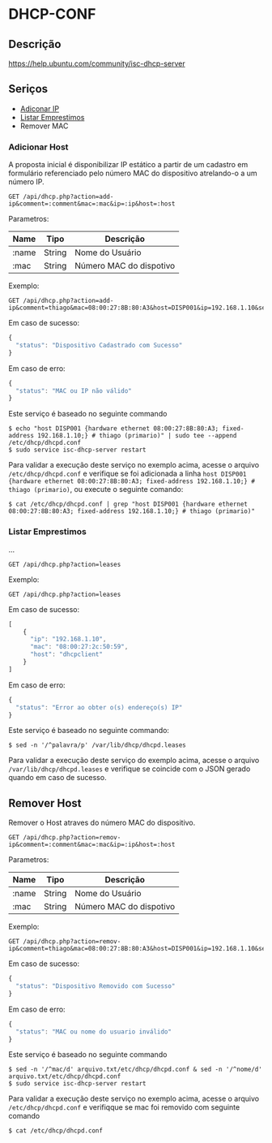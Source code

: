 # DHCP-CONF

## Descrição

https://help.ubuntu.com/community/isc-dhcp-server

## Seriços

- [Adiconar IP](#adiconar-ip)
- [Listar Emprestimos](#listar-emprestimo)
- Remover MAC

### Adicionar Host

A proposta inicial é disponibilizar IP estático a partir de um cadastro em formulário referenciado pelo número MAC do dispositivo atrelando-o a um número IP.

```
GET /api/dhcp.php?action=add-ip&comment=:comment&mac=:mac&ip=:ip&host=:host
```

Parametros:

| Name | Tipo | Descrição |
|-|-|-|
| :name | String | Nome do Usuário |
| :mac | String | Número MAC do dispotivo |

Exemplo:

```
GET /api/dhcp.php?action=add-ip&comment=thiago&mac=08:00:27:8B:80:A3&host=DISP001&ip=192.168.1.10&setor=primario
```

Em caso de sucesso:

```js
{
  "status": "Dispositivo Cadastrado com Sucesso"
}
```

Em caso de erro:

```js
{
  "status": "MAC ou IP não válido"
}
```

Este serviço é baseado no seguinte commando

```
$ echo "host DISP001 {hardware ethernet 08:00:27:8B:80:A3; fixed-address 192.168.1.10;} # thiago (primario)" | sudo tee --append /etc/dhcp/dhcpd.conf
$ sudo service isc-dhcp-server restart
```

Para validar a execução deste serviço no exemplo acima, acesse o arquivo `/etc/dhcp/dhcpd.conf` e verifique se foi adicionada a linha `host DISP001 {hardware ethernet 08:00:27:8B:80:A3; fixed-address 192.168.1.10;} # thiago (primario)`, ou execute o seguinte comando:

```
$ cat /etc/dhcp/dhcpd.conf | grep "host DISP001 {hardware ethernet 08:00:27:8B:80:A3; fixed-address 192.168.1.10;} # thiago (primario)"
```

### Listar Emprestimos

...

```
GET /api/dhcp.php?action=leases
```

Exemplo:

```
GET /api/dhcp.php?action=leases
```

Em caso de sucesso:

```js
[
    {
      "ip": "192.168.1.10",
      "mac": "08:00:27:2c:50:59",
      "host": "dhcpclient"
    }
]
```

Em caso de erro:

```js
{
  "status": "Error ao obter o(s) endereço(s) IP"
}
```

Este serviço é baseado no seguinte commando:

```
$ sed -n '/^palavra/p' /var/lib/dhcp/dhcpd.leases
```

Para validar a execução deste serviço do exemplo acima, acesse o arquivo `/var/lib/dhcp/dhcpd.leases` e verifique se coincide com o JSON gerado quando em caso de sucesso.

## Remover Host

Remover o Host atraves do número MAC do dispositivo.

```
GET /api/dhcp.php?action=remov-ip&comment=:comment&mac=:mac&ip=:ip&host=:host
```

Parametros:

| Name | Tipo | Descrição |
|-|-|-|
| :name | String | Nome do Usuário |
| :mac | String | Número MAC do dispotivo |

Exemplo:

```
GET /api/dhcp.php?action=remov-ip&comment=thiago&mac=08:00:27:8B:80:A3&host=DISP001&ip=192.168.1.10&setor=primario
```

Em caso de sucesso:

```js
{
  "status": "Dispositivo Removido com Sucesso"
}
```

Em caso de erro:

```js
{
  "status": "MAC ou nome do usuario inválido"
}
```

Este serviço é baseado no seguinte commando

```
$ sed -n '/^mac/d' arquivo.txt/etc/dhcp/dhcpd.conf & sed -n '/^nome/d' arquivo.txt/etc/dhcp/dhcpd.conf
$ sudo service isc-dhcp-server restart

```

Para validar a execução deste serviço no exemplo acima, acesse o arquivo `/etc/dhcp/dhcpd.conf`
e verifiqque se mac foi removido com seguinte comando

```
$ cat /etc/dhcp/dhcpd.conf

```
